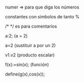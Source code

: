 
numer => para que diga los números

constantes con simbolos de tanto %

/* */ es para comentarios

a:2; (a = 2)

a=2 (sustituir a por un 2)

v1.v2 (producto escalar)

f(x):=sin(x); (función)

define(g(x),cos(x));